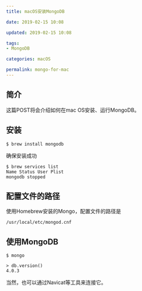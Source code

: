 ```yaml
---
title: macOS安装MongoDB

date: 2019-02-15 10:08

updated: 2019-02-15 10:08

tags:
- MongoDB

categories: macOS

permalink: mongo-for-mac
---
```


## 简介

这篇POST将会介绍如何在mac OS安装、运行MongoDB。



## 安装

~~~shell
$ brew install mongodb
~~~



确保安装成功

~~~shell
$ brew services list
Name Status User Plist
mongodb stopped
~~~



## 配置文件的路径

使用Homebrew安装的Mongo，配置文件的路径是

`/usr/local/etc/mongod.cnf`



## 使用MongoDB

~~~shell
$ mongo

> db.version()
4.0.3
~~~



当然，也可以通过Navicat等工具来连接它。

